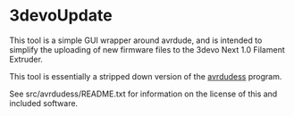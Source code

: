 3devoUpdate
===========
This tool is a simple GUI wrapper around avrdude, and is intended to
simplify the uploading of new firmware files to the 3devo Next 1.0
Filament Extruder.

This tool is essentially a stripped down version of the
[avrdudess](https://github.com/zkemble/AVRDUDESS/) program.

See src/avrdudess/README.txt for information on the license of this
and included software.

